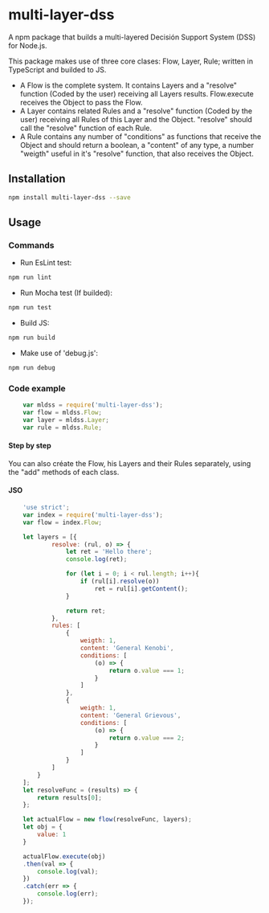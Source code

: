 # multi-layer-dss

A npm package that builds a multi-layered Decisión Support System (DSS) for Node.js.

This package makes use of three core clases: Flow, Layer, Rule; written in TypeScript and builded to JS.

* A Flow is the complete system. It contains Layers and a "resolve" function (Coded by the user) receiving all Layers results. Flow.execute receives the Object to pass the Flow.
* A Layer contains related Rules and a "resolve" function (Coded by the user) receiving all Rules of this Layer and the Object. "resolve" should call the "resolve" function of each Rule.
* A Rule contains any number of "conditions" as functions that receive the Object and should return a boolean, a "content" of any type, a number "weigth" useful in it's "resolve" function, that also receives the Object.

## Installation

```sh
npm install multi-layer-dss --save
```
## Usage

### Commands
* Run EsLint test:
>>
```sh
npm run lint
```

* Run Mocha test (If builded):
>>
```sh
npm run test
```

* Build JS:
>>
```sh
npm run build
```

* Make use of 'debug.js':
>>
```sh
npm run debug
```
### Code example

```javascript
    var mldss = require('multi-layer-dss');
    var flow = mldss.Flow;
    var layer = mldss.Layer;
    var rule = mldss.Rule;
```

#### Step by step
You can also créate the Flow, his Layers and their Rules separately, using the "add" methods of each class.

#### JSO

```javascript
    'use strict';
    var index = require('multi-layer-dss');
    var flow = index.Flow;

    let layers = [{
            resolve: (rul, o) => {
                let ret = 'Hello there';
                console.log(ret);

                for (let i = 0; i < rul.length; i++){
                    if (rul[i].resolve(o))
                        ret = rul[i].getContent();
                }

                return ret;
            },
            rules: [
                {
                    weigth: 1,
                    content: 'General Kenobi',
                    conditions: [
                        (o) => {
                            return o.value === 1;
                        }
                    ]
                },
                {
                    weigth: 1,
                    content: 'General Grievous',
                    conditions: [
                        (o) => {
                            return o.value === 2;
                        }
                    ]
                }
            ]
        }
    ];
    let resolveFunc = (results) => {
        return results[0];
    };

    let actualFlow = new flow(resolveFunc, layers);
    let obj = {
        value: 1
    }

    actualFlow.execute(obj)
    .then(val => {
        console.log(val);
    })
    .catch(err => {
        console.log(err);
    });
```